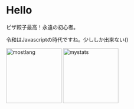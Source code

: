 # Hello
ピザ餃子最高！永遠の初心者。

令和はJavascriptの時代ですね。少ししか出来ない()

<p align="left">
<img alt="mostlang" height="150px" src="github-readme-stats-zeta-gilt-73.vercel.app/api/top-langs/?username=forestrharumaki&layout=compact">
<img alt="mystats" height="150px" src="github-readme-stats-zeta-gilt-73.vercel.app/api?username=forestrharumaki&count_private=true&show_icons=true">
</p>

<!---
forestrharumaki/forestrharumaki is a ✨ special ✨ repository because its `README.md` (this file) appears on your GitHub profile.
You can click the Preview link to take a look at your changes.
--->
